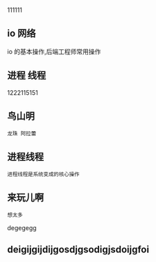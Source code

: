 111111
## io 网络
io 的基本操作,后端工程师常用操作
## 进程 线程
1222115151
## 鸟山明
    龙珠 阿拉蕾
## 进程线程
    进程线程是系统变成的核心操作
## 来玩儿啊
    想太多
 degegegg
## deigijgijdijgosdjgsodigjsdoijgfoi
